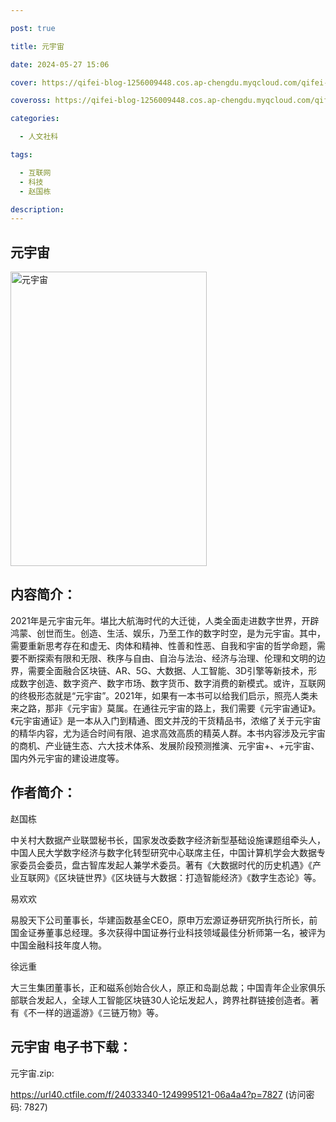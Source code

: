 ```yaml
---

post: true

title: 元宇宙

date: 2024-05-27 15:06

cover: https://qifei-blog-1256009448.cos.ap-chengdu.myqcloud.com/qifei-blog/660a22be9f345e8d031ac2f1.jpg

coveross: https://qifei-blog-1256009448.cos.ap-chengdu.myqcloud.com/qifei-blog/660a22be9f345e8d031ac2f1.jpg

categories:

  - 人文社科

tags:

  - 互联网
  - 科技
  - 赵国栋

description:
---
```


## 元宇宙
<img alt="元宇宙 " class="aligncenter loading" data-was-processed="true" decoding="async" fetchpriority="high" height="471" src="https://qifei-blog-1256009448.cos.ap-chengdu.myqcloud.com/qifei-blog/660a22be9f345e8d031ac2f1.jpg " style="cursor: zoom-in;" width="314"/>

## 内容简介：

2021年是元宇宙元年。堪比大航海时代的大迁徙，人类全面走进数字世界，开辟鸿蒙、创世而生。创造、生活、娱乐，乃至工作的数字时空，是为元宇宙。其中，需要重新思考存在和虚无、肉体和精神、性善和性恶、自我和宇宙的哲学命题，需要不断探索有限和无限、秩序与自由、自治与法治、经济与治理、伦理和文明的边界，需要全面融合区块链、AR、5G、大数据、人工智能、3D引擎等新技术，形成数字创造、数字资产、数字市场、数字货币、数字消费的新模式。或许，互联网的终极形态就是“元宇宙”。2021年，如果有一本书可以给我们启示，照亮人类未来之路，那非《元宇宙》莫属。在通往元宇宙的路上，我们需要《元宇宙通证》。《元宇宙通证》是一本从入门到精通、图文并茂的干货精品书，浓缩了关于元宇宙的精华内容，尤为适合时间有限、追求高效高质的精英人群。本书内容涉及元宇宙的商机、产业链生态、六大技术体系、发展阶段预测推演、元宇宙+、+元宇宙、国内外元宇宙的建设进度等。

## 作者简介：

赵国栋

中关村大数据产业联盟秘书长，国家发改委数字经济新型基础设施课题组牵头人，中国人民大学数字经济与数字化转型研究中心联席主任，中国计算机学会大数据专家委员会委员，盘古智库发起人兼学术委员。著有《大数据时代的历史机遇》《产业互联网》《区块链世界》《区块链与大数据：打造智能经济》《数字生态论》等。

易欢欢

易股天下公司董事长，华建函数基金CEO，原申万宏源证券研究所执行所长，前国金证券董事总经理。多次获得中国证券行业科技领域最佳分析师第一名，被评为中国金融科技年度人物。

徐远重

大三生集团董事长，正和磁系创始合伙人，原正和岛副总裁；中国青年企业家俱乐部联合发起人，全球人工智能区块链30人论坛发起人，跨界社群链接创造者。著有《不一样的逍遥游》《三链万物》等。

## 元宇宙 电子书下载：



元宇宙.zip: 

https://url40.ctfile.com/f/24033340-1249995121-06a4a4?p=7827 (访问密码: 7827)
